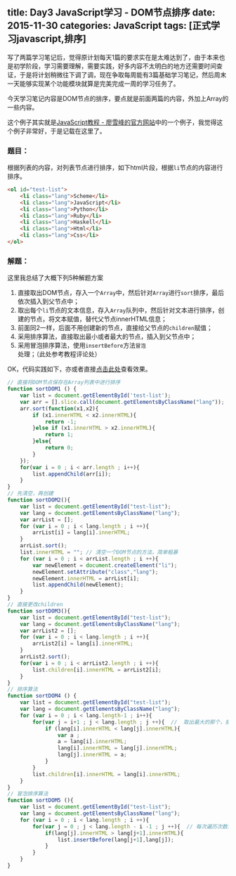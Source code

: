 title: Day3 JavaScript学习 - DOM节点排序
date: 2015-11-30
categories: JavaScript
tags: [正式学习javascript,排序]
---

写了两篇学习笔记后，觉得原计划每天1篇的要求实在是太难达到了，由于本来也是初学阶段，学习需要理解，需要实践，好多内容不太明白的地方还需要时间查证，于是将计划稍微往下调了调，现在争取每周能有3篇基础学习笔记，然后周末一天能够实现某个功能模块就算是完美完成一周的学习任务了。

今天学习笔记内容是DOM节点的排序，要点就是前面两篇的内容，外加上Array的一些内容。
<!-- more -->
这个例子其实就是[JavaScript教程 - 廖雪峰的官方网站](http://www.liaoxuefeng.com/wiki/001434446689867b27157e896e74d51a89c25cc8b43bdb3000)中的一个例子，我觉得这个例子非常好，于是记载在这里了。

### 题目：
根据列表的内容，对列表节点进行排序，如下html片段，根据`li`节点的内容进行排序。

```html
<ol id="test-list">
	<li class="lang">Scheme</li>
	<li class="lang">JavaScript</li>
	<li class="lang">Python</li>
	<li class="lang">Ruby</li>
	<li class="lang">Haskell</li>
	<li class="lang">Html</li>
	<li class="lang">Css</li>
</ol>
```

### 解题：
这里我总结了大概下列5种解题方案

1. 直接取出DOM节点，存入一个`Array`中，然后针对`Array`进行`sort`排序，最后依次插入到父节点中；
2. 取出每个`li`节点的文本信息，存入`Array`队列中，然后针对文本进行排序，创建的节点，将文本赋值，替代父节点innerHTML信息；
3. 前面同2一样，后面不用创建新的节点，直接给父节点的`children`赋值；
4. 采用排序算法，直接取出最小或者最大的节点，插入到父节点中；
5. 采用冒泡排序算法，使用`insertBefore`方法`冒泡`处理；（此处参考教程评论处）

OK，代码实践如下，亦或者直接[点击此处](../HTML/003.html)查看效果。

```javascript
// 直接将DOM节点保存在Array列表中进行排序
function sortDOM1 () {
	var list = document.getElementById('test-list');
	var arr = [].slice.call(document.getElementsByClassName("lang"));
	arr.sort(function(x1,x2){
		if (x1.innerHTML < x2.innerHTML){
			return -1;
		}else if (x1.innerHTML > x2.innerHTML){
			return 1;
		}else{
			return 0;
		}
	});
	for(var i = 0 ; i < arr.length ; i++){
		list.appendChild(arr[i]);
	}
}
// 先清空，再创建
function sortDOM2(){
	var list = document.getElementById("test-list");
	var lang = document.getElementsByClassName("lang");
	var arrList = [];
	for (var i = 0 ; i < lang.length ; i ++){
		arrList[i] = lang[i].innerHTML;
	}
	arrList.sort();
	list.innerHTML = ""; // 清空一个DOM节点的方法，简单粗暴
	for (var i = 0 ; i < arrList.length ; i ++){
		var newElement = document.createElement("li");
		newElement.setAttribute("class","lang");
		newElement.innerHTML = arrList[i];
		list.appendChild(newElement);
	}
}
// 直接更改children
function sortDOM3(){
	var list = document.getElementById("test-list");
	var lang = document.getElementsByClassName("lang");
	var arrList2 = [];
	for (var i = 0 ; i < lang.length ; i ++){
		arrList2[i] = lang[i].innerHTML;
	}
	arrList2.sort();
	for(var i = 0 ; i < arrList2.length ; i ++){
		list.children[i].innerHTML = arrList2[i];
	}
}
// 排序算法
function sortDOM4 () {
	var list = document.getElementById("test-list");
	var lang = document.getElementsByClassName("lang");
	for (var i = 0 ; i < lang.length-1 ; i++){
		for(var j = i+1 ; j < lang.length ; j ++){  // 	取出最大的那个，插入第一个
			if (lang[i].innerHTML < lang[j].innerHTML){
				var a ;
				a = lang[i].innerHTML;
				lang[i].innerHTML = lang[j].innerHTML;
				lang[j].innerHTML = a; 
			}
		}
		list.children[i].innerHTML = lang[i].innerHTML;
	}
}
// 冒泡排序算法
function sortDOM5 (){
	var list = document.getElementById("test-list");
	var lang = document.getElementsByClassName("lang");
	for (var i = 0 ; i < lang.length ; i ++){
		for(var j = 0 ; j < lang.length - i -1 ; j ++){  // 每次遍历次数递减
			if(lang[j].innerHTML > lang[j+1].innerHTML){
				list.insertBefore(lang[j+1],lang[j]);
			}
		}
	}
}
```